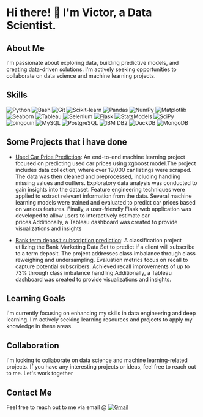 # Hi there! 👋 I'm Victor, a Data Scientist.

## About Me

I'm passionate about exploring data, building predictive models, and creating data-driven solutions. I'm actively seeking opportunities to collaborate on data science and machine learning projects.

## Skills

![Python](https://img.shields.io/badge/-Python-blue?style=flat-square&logo=python&logoColor=white)
![Bash](https://img.shields.io/badge/-Bash-black?style=flat-square&logo=gnu-bash&logoColor=white)
![Git](https://img.shields.io/badge/-Git-blueviolet?style=flat-square&logo=git&logoColor=white)
![Scikit-learn](https://img.shields.io/badge/-Scikit--learn-orange?style=flat-square&logo=scikit-learn&logoColor=white)
![Pandas](https://img.shields.io/badge/-Pandas-yellow?style=flat-square&logo=pandas&logoColor=white)
![NumPy](https://img.shields.io/badge/-NumPy-yellow?style=flat-square&logo=numpy&logoColor=white)
![Matplotlib](https://img.shields.io/badge/-Matplotlib-yellow?style=flat-square&logo=matplotlib&logoColor=white)
![Seaborn](https://img.shields.io/badge/-Seaborn-yellow?style=flat-square&logo=matplotlib&logoColor=white)
![Tableau](https://img.shields.io/badge/-Tableau-yellow?style=flat-square&logo=tableau&logoColor=white)
![Selenium](https://img.shields.io/badge/-Selenium-green?style=flat-square&logo=selenium&logoColor=white)
![Flask](https://img.shields.io/badge/-Flask-green?style=flat-square&logo=flask&logoColor=white)
![StatsModels](https://img.shields.io/badge/-StatsModels-red?style=flat-square&logo=python&logoColor=white)
![SciPy](https://img.shields.io/badge/-SciPy-red?style=flat-square&logo=python&logoColor=white)
![pingouin](https://img.shields.io/badge/-pingouin-red?style=flat-square&logo=python&logoColor=white)
![MySQL](https://img.shields.io/badge/-MySQL-blue?style=flat-square&logo=mysql&logoColor=white)
![PostgreSQL](https://img.shields.io/badge/-PostgreSQL-blue?style=flat-square&logo=postgresql&logoColor=white)
![IBM DB2](https://img.shields.io/badge/-IBM%20DB2-blue?style=flat-square&logo=ibm&logoColor=white)
![DuckDB](https://img.shields.io/badge/-DuckDB-green?style=flat-square&logo=duckdb&logoColor=white)
![MongoDB](https://img.shields.io/badge/-MongoDB-green?style=flat-square&logo=mongodb&logoColor=white)


## Some Projects that i have done

- [Used Car Price Prediction](https://github.com/vaadewoyin/used-car-price-prediction): An end-to-end machine learning project focused on predicting used car prices using xgboost model.The project includes data collection, where over 19,000 car listings were scraped. The data was then cleaned and preprocessed, including handling missing values and outliers. Exploratory data analysis was conducted to gain insights into the dataset. Feature engineering techniques were applied to extract relevant information from the data. Several machine learning models were trained and evaluated to predict car prices based on various features. Finally, a user-friendly Flask web application was developed to allow users to interactively estimate car prices.Additionally, a Tableau dashboard was created to provide visualizations and insights

- [Bank term deposit subscription prediction](https://github.com/vaadewoyin/Bank-term-deposit-subscription-prediction): A classification project utilizing the Bank Marketing Data Set to predict if a client will subscribe to a term deposit. The project addresses class imbalance through class reweighing and undersampling. Evaluation metrics focus on recall to capture potential subscribers. Achieved recall improvements of up to 73% through class imbalance handling.Additionally, a Tableau dashboard was created to provide visualizations and insights.


## Learning Goals

I'm currently focusing on enhancing my skills in data engineering and deep learning. I'm actively seeking learning resources and projects to apply my knowledge in these areas.

## Collaboration

I'm looking to collaborate on data science and machine learning-related projects. If you have any interesting projects or ideas, feel free to reach out to me. Let's work together

## Contact Me

Feel free to reach out to me via email @  [![Gmail](https://img.shields.io/badge/-Gmail-red?style=flat-square&logo=gmail&logoColor=white)](mailto:victoradewoyinva@gmail.com)
